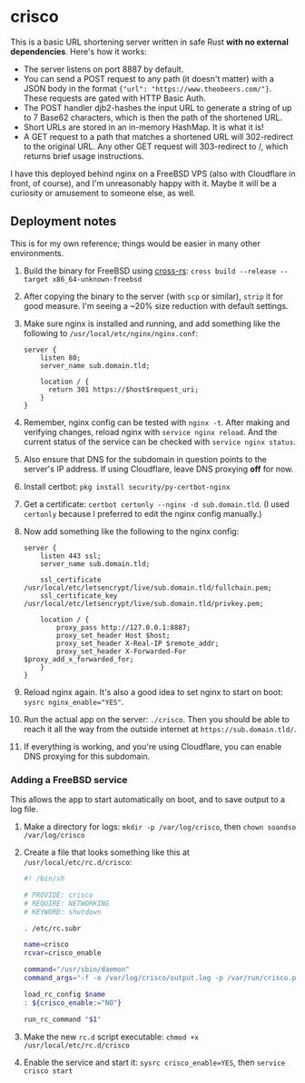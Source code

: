 # crisco

This is a basic URL shortening server written in safe Rust **with no external
dependencies**. Here's how it works:

- The server listens on port 8887 by default.
- You can send a POST request to any path (it doesn't matter) with a JSON body
  in the format `{"url": "https://www.theobeers.com/"}`. These requests are
  gated with HTTP Basic Auth.
- The POST handler djb2-hashes the input URL to generate a string of up to 7
  Base62 characters, which is then the path of the shortened URL.
- Short URLs are stored in an in-memory HashMap. It is what it is!
- A GET request to a path that matches a shortened URL will 302-redirect to the
  original URL. Any other GET request will 303-redirect to /, which returns
  brief usage instructions.

I have this deployed behind nginx on a FreeBSD VPS (also with Cloudflare in
front, of course), and I'm unreasonably happy with it. Maybe it will be a
curiosity or amusement to someone else, as well.

## Deployment notes

This is for my own reference; things would be easier in many other environments.

1. Build the binary for FreeBSD using
   [cross-rs](https://github.com/cross-rs/cross):
   `cross build --release --target x86_64-unknown-freebsd`

2. After copying the binary to the server (with `scp` or similar), `strip` it
   for good measure. I'm seeing a ~20% size reduction with default settings.

3. Make sure nginx is installed and running, and add something like the
   following to `/usr/local/etc/nginx/nginx.conf`:

   ```nginx
   server {
       listen 80;
       server_name sub.domain.tld;

       location / {
         return 301 https://$host$request_uri;
       }
   }
   ```

4. Remember, nginx config can be tested with `nginx -t`. After making and
   verifying changes, reload nginx with `service nginx reload`. And the current
   status of the service can be checked with `service nginx status`.

5. Also ensure that DNS for the subdomain in question points to the server's IP
   address. If using Cloudflare, leave DNS proxying **off** for now.

6. Install certbot: `pkg install security/py-certbot-nginx`

7. Get a certificate: `certbot certonly --nginx -d sub.domain.tld`. (I used
   `certonly` because I preferred to edit the nginx config manually.)

8. Now add something like the following to the nginx config:

   ```nginx
   server {
       listen 443 ssl;
       server_name sub.domain.tld;

       ssl_certificate /usr/local/etc/letsencrypt/live/sub.domain.tld/fullchain.pem;
       ssl_certificate_key /usr/local/etc/letsencrypt/live/sub.domain.tld/privkey.pem;

       location / {
           proxy_pass http://127.0.0.1:8887;
           proxy_set_header Host $host;
           proxy_set_header X-Real-IP $remote_addr;
           proxy_set_header X-Forwarded-For $proxy_add_x_forwarded_for;
       }
   }
   ```

9. Reload nginx again. It's also a good idea to set nginx to start on boot:
   `sysrc nginx_enable="YES"`.

10. Run the actual app on the server: `./crisco`. Then you should be able to
    reach it all the way from the outside internet at `https://sub.domain.tld/`.

11. If everything is working, and you're using Cloudflare, you can enable DNS
    proxying for this subdomain.

### Adding a FreeBSD service

This allows the app to start automatically on boot, and to save output to a log
file.

1. Make a directory for logs: `mkdir -p /var/log/crisco`, then
   `chown soandso /var/log/crisco`

2. Create a file that looks something like this at `/usr/local/etc/rc.d/crisco`:

   ```sh
   #! /bin/sh

   # PROVIDE: crisco
   # REQUIRE: NETWORKING
   # KEYWORD: shutdown

   . /etc/rc.subr

   name=crisco
   rcvar=crisco_enable

   command="/usr/sbin/daemon"
   command_args="-f -o /var/log/crisco/output.log -p /var/run/crisco.pid /usr/home/soandso/crisco"

   load_rc_config $name
   : ${crisco_enable:="NO"}

   run_rc_command "$1"
   ```

3. Make the new `rc.d` script executable: `chmod +x /usr/local/etc/rc.d/crisco`

4. Enable the service and start it: `sysrc crisco_enable=YES`, then
   `service crisco start`
